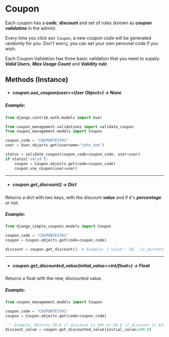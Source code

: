 # Coupon

Each coupon has a ***code***, ***discount*** and set of rules (known as ***coupon validatino*** in the admin).

Every time you click ```Add Coupon```, a new coupon code will be generated randomly for you. Don't worry, you can set your own personal code if you wish.


Each Coupon Validation has three basic validation that you need to supply: ***Valid Users***, ***Max Usage Count*** and ***Validity rule***.


## Methods (Instance)

- ##### coupon.use_coupon(user=\<User Object\>) -> None


##### Example:

```python
from django.contrib.auth.models import User

from coupon_management.validations import validate_coupon
from coupon_management.models import Coupon

coupon_code = "COUPONTEST01"
user = User.objects.get(username="john_doe")

status = validate_coupon(coupon_code=coupon_code, user=user)
if status['valid']:
    coupon = Coupon.objects.get(code=coupon_code)
    coupon.use_coupon(user=user)
```

<hr>

- ##### coupon.get_discount() -> Dict

Returns a dict with two keys, with the discount ***value*** and if it's ***percentage*** or not.



##### Example:

```python
from django_simple_coupons.models import Coupon

coupon_code = "COUPONTEST01"
coupon = Coupon.objects.get(code=coupon_code)

discount = coupon.get_discount()  # Example: {'value': 50, 'is_percentage': True} 
```

<hr>

- ##### coupon.get_discounted_value(initial_value=<int/float>) -> Float

Returns a float with the new, discounted value.

##### Example:

```python
from coupon_management.models import Coupon

coupon_code = "COUPONTEST01"
coupon = Coupon.objects.get(code=coupon_code)

''' Example: Returns 50.0 if discount is 50% or 80.0 if discount is $20 '''
discount_value = coupon.get_discounted_value(initial_value=100.0)
```
